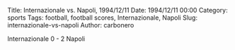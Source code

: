 Title: Internazionale vs. Napoli, 1994/12/11
Date: 1994/12/11 00:00
Category: sports
Tags: football, football scores, Internazionale, Napoli
Slug: internazionale-vs-napoli
Author: carbonero


Internazionale 0 - 2 Napoli
